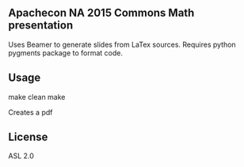 ## Apachecon NA 2015 Commons Math presentation

Uses Beamer to generate slides from LaTex sources. Requires python pygments package to format code.

## Usage

 make clean
 make

Creates a pdf

## License

ASL 2.0
